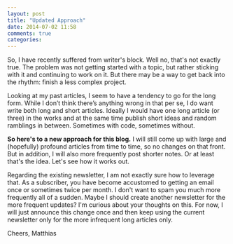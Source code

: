```yaml
---
layout: post
title: "Updated Approach"
date: 2014-07-02 11:58
comments: true
categories: 
---
```

So, I have recently suffered from writer's block. Well no, that's not exactly true. The problem was not getting started with a topic, but rather sticking with it and continuing to work on it. But there may be a way to get back into the rhythm: finish a less complex project.

<!-- more -->

Looking at my past articles, I seem to have a tendency to go for the long form. While I don’t think there’s anything wrong in that per se, I do want write both long and short articles. Ideally I would have one long article (or three) in the works and at the same time publish short ideas and random ramblings in between. Sometimes with code, sometimes without.

**So here's to a new approach for this blog.** I will still come up with large and (hopefully) profound articles from time to time, so no changes on that front. But in addition, I will also more frequently post shorter notes. Or at least that's the idea. Let's see how it works out.

Regarding the existing newsletter, I am not exactly sure how to leverage that. As a subscriber, you have become accustomed to getting an email once or sometimes twice per month. I don't want to spam you much more frequently all of a sudden. Maybe I should create another newsletter for the more frequent updates? I'm curious about your thoughts on this. For now, I will just announce this change once and then keep using the current newsletter only for the more infrequent long articles only.

Cheers,
Matthias